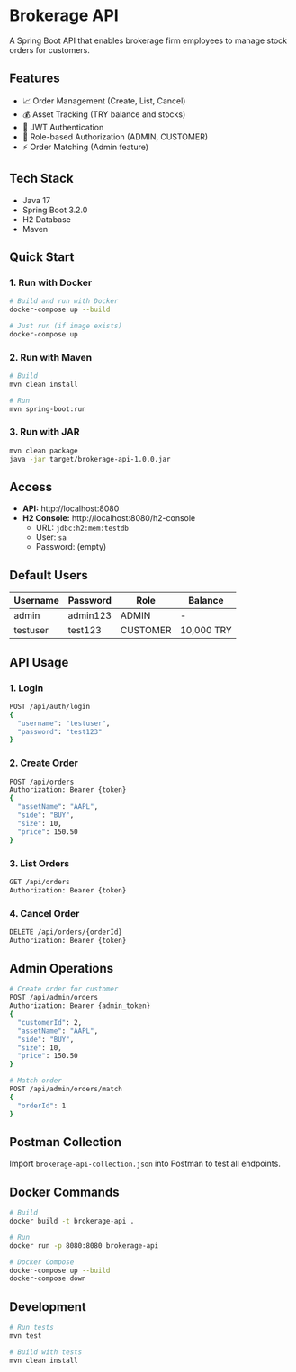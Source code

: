 # Brokerage API

A Spring Boot API that enables brokerage firm employees to manage stock orders for customers.

## Features

- 📈 Order Management (Create, List, Cancel)
- 💰 Asset Tracking (TRY balance and stocks)
- 🔐 JWT Authentication
- 👥 Role-based Authorization (ADMIN, CUSTOMER)
- ⚡ Order Matching (Admin feature)

## Tech Stack

- Java 17
- Spring Boot 3.2.0
- H2 Database
- Maven

## Quick Start

### 1. Run with Docker

```bash
# Build and run with Docker
docker-compose up --build

# Just run (if image exists)
docker-compose up
```

### 2. Run with Maven

```bash
# Build
mvn clean install

# Run
mvn spring-boot:run
```

### 3. Run with JAR

```bash
mvn clean package
java -jar target/brokerage-api-1.0.0.jar
```

## Access

- **API:** http://localhost:8080
- **H2 Console:** http://localhost:8080/h2-console
  - URL: `jdbc:h2:mem:testdb`
  - User: `sa`
  - Password: (empty)

## Default Users

| Username | Password | Role | Balance |
|----------|----------|------|---------|
| admin | admin123 | ADMIN | - |
| testuser | test123 | CUSTOMER | 10,000 TRY |

## API Usage

### 1. Login
```bash
POST /api/auth/login
{
  "username": "testuser",
  "password": "test123"
}
```

### 2. Create Order
```bash
POST /api/orders
Authorization: Bearer {token}
{
  "assetName": "AAPL",
  "side": "BUY",
  "size": 10,
  "price": 150.50
}
```

### 3. List Orders
```bash
GET /api/orders
Authorization: Bearer {token}
```

### 4. Cancel Order
```bash
DELETE /api/orders/{orderId}
Authorization: Bearer {token}
```

## Admin Operations

```bash
# Create order for customer
POST /api/admin/orders
Authorization: Bearer {admin_token}
{
  "customerId": 2,
  "assetName": "AAPL",
  "side": "BUY",
  "size": 10,
  "price": 150.50
}

# Match order
POST /api/admin/orders/match
{
  "orderId": 1
}
```

## Postman Collection

Import `brokerage-api-collection.json` into Postman to test all endpoints.

## Docker Commands

```bash
# Build
docker build -t brokerage-api .

# Run
docker run -p 8080:8080 brokerage-api

# Docker Compose
docker-compose up --build
docker-compose down
```

## Development

```bash
# Run tests
mvn test

# Build with tests
mvn clean install